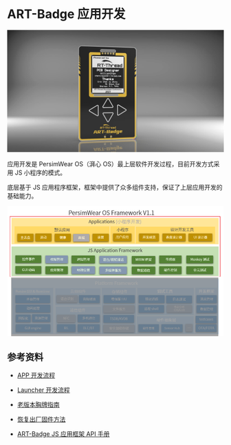 # ART-Badge 应用开发

![ART-Badge](figures/ART-Badge.png)

应用开发是 PersimWear OS（湃心 OS）最上层软件开发过程，目前开发方式采用 JS 小程序的模式。

底层基于 JS 应用程序框架，框架中提供了众多组件支持，保证了上层应用开发的基础能力。

![psw-app-fwk](figures/psw-app-fwk.png)

## 参考资料

- [APP 开发流程](docs/APP_开发流程.md)

- [Launcher 开发流程](docs/Launcher_开发流程.md)

- [老版本胸牌指南](docs/老版本胸牌指南.md)

- [恢复出厂固件方法](docs/恢复出厂固件方法.md)

- [ART-Badge JS 应用框架 API 手册](docs/JS_应用框架_API/ART-Badge_JS_应用框架_API_手册.md)

